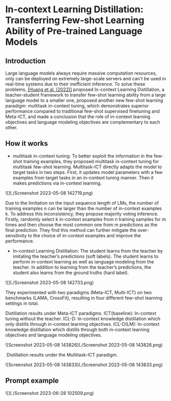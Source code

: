 # In-context Learning Distillation: Transferring Few-shot Learning Ability of Pre-trained Language Models



## Introduction

Large language models always require massive computation resources, only can be deployed on extremely large-scale servers and can't be used in real-time systems due to their inefficient inference. To solve these problems, [\[Huang et al. (2022)\]](https://arxiv.org/abs/2212.10670) proposed In-context Learning Distillation, a teacher-student framework to transfer few-shot learning ability from a large language model to a smaller one, proposed another new few-shot learning paradigm: multitask in-context tuning, which demonstrates superior performance compared to traditional few-shot supervised finetuning and Meta-ICT, and made a conclusion that the role of in-context learning objectives and language modeling objectives are complementary to each other.

## How it works

- multitask in-context tuning: To better exploit the information in the few-shot training examples, they proposed multitask in-context tuning for multitask few-shot learning.  Multitask-ICT directly adapts the model to target tasks in two steps. First, it updates model parameters with a few examples from target tasks in an in-context tuning manner. Then it makes predictions via in-context learning. 

![](./Screenshot 2023-05-08 142719.png)



Due to the limitation on the input sequence length of LMs, the number of training examples n can be larger than the number of in-context examples k. To address this inconsistency, they propose majority voting inference. Firstly, randomly select k in-context examples from n training samples for m times and then choose the most common one from m predictions as the final prediction. They find this method can further mitigate the over-sensitivity to the choice of in-context examples and improve the performance.

- In-context Learning Distillation: The student learns from the teacher by imitating the teacher’s predictions (soft labels). The student learns to perform in-context learning as well as language modeling from the teacher. In addition to learning from the teacher’s predictions, the student also learns from the ground truths (hard label). 

![](./Screenshot 2023-05-08 142733.png)

They experimented with two paradigms (Meta-ICT, Multi-ICT) on two benchmarks (LAMA, CrossFit), resulting in four different few-shot learning settings in total.

Distillation results under Meta-ICT paradigms. ICT(baseline): In-context tuning without the teacher. ICL-D: In-context knowledge distillation which only distills through in-context learning objectives. ICL-D(LM): In-context knowledge distillation which distills through both in-context learning objectives and language modeling objectives. 

![Screenshot 2023-05-08 143826](./Screenshot 2023-05-08 143826.png)

​	 Distillation results under the Multitask-ICT paradigm.

![Screenshot 2023-05-08 143833](./Screenshot 2023-05-08 143833.png)

## Prompt example

![](./Screenshot 2023-06-28 102509.png)